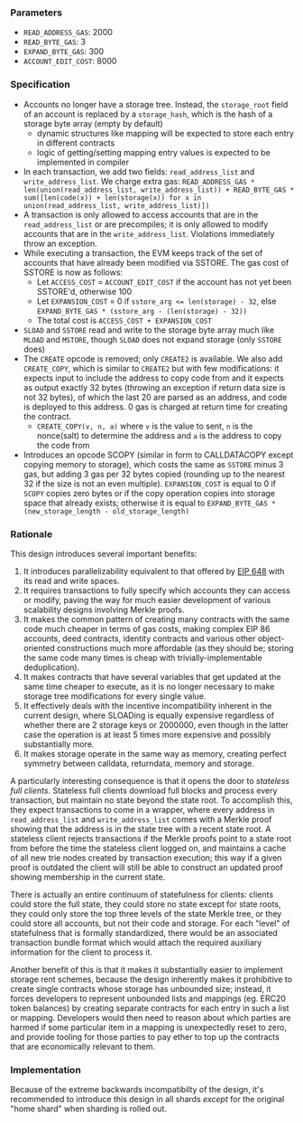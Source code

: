 ### Parameters

* `READ_ADDRESS_GAS`: 2000
* `READ_BYTE_GAS`: 3
* `EXPAND_BYTE_GAS`: 300
* `ACCOUNT_EDIT_COST`: 8000

### Specification

* Accounts no longer have a storage tree. Instead, the `storage_root` field of an account is replaced by a `storage_hash`, which is the hash of a storage byte array (empty by default)
    * dynamic structures like mapping will be expected to store each entry in different contracts
    * logic of getting/setting mapping entry values is expected to be implemented in compiler
* In each transaction, we add two fields: `read_address_list` and `write_address_list`. We charge extra gas: `READ_ADDRESS_GAS * len(union(read_address_list, write_address_list)) + READ_BYTE_GAS * sum([len(code(x)) + len(storage(x)) for x in union(read_address_list, write_address_list)])`
* A transaction is only allowed to access accounts that are in the `read_address_list` or are precompiles; it is only allowed to modify accounts that are in the `write_address_list`. Violations immediately throw an exception.
* While executing a transaction, the EVM keeps track of the set of accounts that have already been modified via SSTORE. The gas cost of SSTORE is now as follows:
    * Let `ACCESS_COST` = `ACCOUNT_EDIT_COST` if the account has not yet been SSTORE'd, otherwise 100
    * Let `EXPANSION_COST` = 0 if `sstore_arg <= len(storage) - 32`, else `EXPAND_BYTE_GAS * (sstore_arg - (len(storage) - 32))`
    * The total cost is `ACCESS_COST + EXPANSION_COST`
* `SLOAD` and `SSTORE` read and write to the storage byte array much like `MLOAD` and `MSTORE`, though `SLOAD` does not expand storage (only `SSTORE` does)
* The `CREATE` opcode is removed; only `CREATE2` is available. We also add `CREATE_COPY`, which is similar to `CREATE2` but with few modifications: it expects input to include the address to copy code from and it expects as output exactly 32 bytes (throwing an exception if return data size is not 32 bytes), of which the last 20 are parsed as an address, and code is deployed to this address. 0 gas is charged at return time for creating the contract.
    * `CREATE_COPY(v, n, a)` where `v` is the value to sent, `n` is the nonce(salt) to determine the address and `a` is the address to copy the code from
* Introduces an opcode SCOPY (similar in form to CALLDATACOPY except copying memory to storage), which costs the same as `SSTORE` minus 3 gas, but adding 3 gas per 32 bytes copied (rounding up to the nearest 32 if the size is not an even multiple). `EXPANSION_COST` is equal to 0 if `SCOPY` copies zero bytes or if the copy operation copies into storage space that already exists; otherwise it is equal to `EXPAND_BYTE_GAS * (new_storage_length - old_storage_length)`

### Rationale

This design introduces several important benefits:

1. It introduces parallelizability equivalent to that offered by [EIP 648](https://github.com/ethereum/EIPs/issues/648) with its read and write spaces.
2. It requires transactions to fully specify which accounts they can access or modify, paving the way for much easier development of various scalability designs involving Merkle proofs.
3. It makes the common pattern of creating many contracts with the same code much cheaper in terms of gas costs, making complex EIP 86 accounts, deed contracts, identity contracts and various other object-oriented constructions much more affordable (as they should be; storing the same code many times is cheap with trivially-implementable deduplication).
4. It makes contracts that have several variables that get updated at the same time cheaper to execute, as it is no longer necessary to make storage tree modifications for every single value.
5. It effectively deals with the incentive incompatibility inherent in the current design, where SLOADing is equally expensive regardless of whether there are 2 storage keys or 2000000, even though in the latter case the operation is at least 5 times more expensive and possibly substantially more.
6. It makes storage operate in the same way as memory, creating perfect symmetry between calldata, returndata, memory and storage.

A particularly interesting consequence is that it opens the door to _stateless full clients_. Stateless full clients download full blocks and process every transaction, but maintain no state beyond the state root. To accomplish this, they expect transactions to come in a wrapper, where every address in `read_address_list` and `write_address_list` comes with a Merkle proof showing that the address is in the state tree with a recent state root. A stateless client rejects transactions if the Merkle proofs point to a state root from before the time the stateless client logged on, and maintains a cache of all new trie nodes created by transaction execution; this way if a given proof is outdated the client will still be able to construct an updated proof showing membership in the current state.

There is actually an entire continuum of statefulness for clients: clients could store the full state, they could store no state except for state roots, they could only store the top three levels of the state Merkle tree, or they could store all accounts, but not their code and storage. For each "level" of statefulness that is formally standardized, there would be an associated transaction bundle format which would attach the required auxiliary information for the client to process it.

Another benefit of this is that it makes it substantially easier to implement storage rent schemes, because the design inherently makes it prohibitive to create single contracts whose storage has unbounded size; instead, it forces developers to represent unbounded lists and mappings (eg. ERC20 token balances) by creating separate contracts for each entry in such a list or mapping. Developers would then need to reason about which parties are harmed if some particular item in a mapping is unexpectedly reset to zero, and provide tooling for those parties to pay ether to top up the contracts that are economically relevant to them.

### Implementation

Because of the extreme backwards incompatibilty of the design, it's recommended to introduce this design in all shards _except_ for the original "home shard" when sharding is rolled out.
